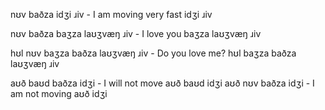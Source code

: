 nʊv baðza idʒi ɹiv - I am moving very fast
	idʒi ɹiv

nʊv baðza baʒza laʊʒvæŋ ɹiv - I love you
	baʒza laʊʒvæŋ ɹiv

hʊl nʊv baʒza baðza laʊʒvæŋ ɹiv - Do you love me?
	hʊl baʒza baðza laʊʒvæŋ ɹiv

aʊð baʊd baðza idʒi - I will not move
	aʊð baʊd idʒi
aʊð nʊv baðza idʒi - I am not moving
	aʊð idʒi

